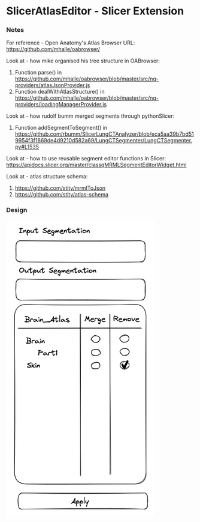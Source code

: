 # SlicerAtlasEditor - Slicer Extension

### Notes
For reference - Open Anatomy's Atlas Browser
URL: https://github.com/mhalle/oabrowser/

Look at - how mike organised his tree structure in OABrowser:
1. Function parse() in https://github.com/mhalle/oabrowser/blob/master/src/ng-providers/atlasJsonProvider.js
2. Function dealWithAtlasStructure() in https://github.com/mhalle/oabrowser/blob/master/src/ng-providers/loadingManagerProvider.js

Look at - how rudolf bumm merged segments through pythonSlicer:
1. Function addSegmentToSegment() in https://github.com/rbumm/SlicerLungCTAnalyzer/blob/eca5aa39b7bd519954f3f1869de4d9210d582a69/LungCTSegmenter/LungCTSegmenter.py#L1535

Look at - how to use reusable segment editor functions in Slicer:
https://apidocs.slicer.org/master/classqMRMLSegmentEditorWidget.html

Look at - atlas structure schema:
1. https://github.com/stity/mrmlToJson
2. https://github.com/stity/atlas-schema

### Design
![](img/design.png)